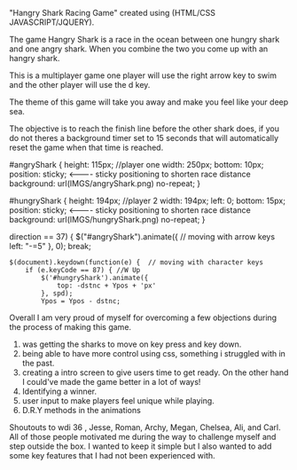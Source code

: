 "Hangry Shark Racing Game" created using (HTML/CSS JAVASCRIPT/JQUERY).

The game Hangry Shark is a race in the ocean between one hungry shark and one angry shark. When you combine the two you come up with an hangry shark.

This is a multiplayer game one player will use the right arrow key to swim and the other player will use the d key.

The theme of this game will take you away and make you feel like your deep sea.

The objective is to reach the finish line before the other shark does, if you do not theres a background timer set to 15 seconds that will automatically reset the game when that time is reached.



#angryShark {
    height: 115px;  //player one
    width: 250px;
    bottom: 10px;
    position: sticky; <---- sticky positioning to shorten race distance
    background: url(IMGS/angryShark.png) no-repeat;
}


#hungryShark {
    height: 194px;   //player 2
    width: 194px;
    left: 0;
    bottom: 15px;
    position: sticky;   <---- sticky positioning to shorten race distance
    background: url(IMGS/hungryShark.png) no-repeat;
}


direction == 37) {
    $("#angryShark").animate({  // moving with arrow keys
        left: "-=5"
    }, 0);
    break;

    $(document).keydown(function(e) {  // moving with character keys
        if (e.keyCode == 87) { //W Up
            $('#hungryShark').animate({
                top: -dstnc + Ypos + 'px'
            }, spd);
            Ypos = Ypos - dstnc;

Overall I am very proud of myself for overcoming a few objections during the process of making this game.  
1. was getting the sharks to move on key press and key down.
2. being able to have more control using css, something i struggled with in the past.
3. creating a intro screen to give users time to get ready.
On the other hand I could've made the game better in a lot of ways!
1. Identifying a winner.
2. user input to make players feel unique while playing.
3. D.R.Y methods in the animations

Shoutouts to wdi 36 , Jesse, Roman, Archy, Megan, Chelsea, Ali, and Carl. All of those people motivated me during the way to challenge myself and step outside the box. I wanted to keep it simple but I also wanted to add some key features that I had not been experienced with.
